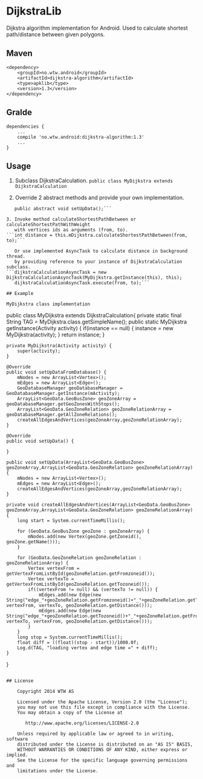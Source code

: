 DijkstraLib
===========

Dijkstra algorithm implementation for Android. Used to calculate shortest path/distance between given polygons.

## Maven
```
<dependency>
    <groupId>no.wtw.android</groupId>
    <artifactId>dijkstra-algorithm</artifactId>
    <type>apklib</type>
    <version>1.3</version>
</dependency>
```

## Gralde
```
dependencies {
    ...
    compile 'no.wtw.android:dijkstra-algorithm:1.3'
    ...
}
```

## Usage

1. Subclass DijkstraCalculation.
```public class MyDijkstra extends DijkstraCalculation```

2. Override 2 abstract methods and provide your own implementation.
```public abstract void setUpDataFromDatabase();
   public abstract void setUpData();```

3. Invoke method calculateShortestPathBetween or calculateShortestPathWithWeight
   with vertices ids as arguments (from, to).
```int distance = this.mDijkstra.calculateShortestPathBetween(from, to);```

   Or use implemented AsyncTask to calculate distance in background thread.
   by providing reference to your instance of DijkstraCalculation subclass.
```dijkstraCalculationAsyncTask = new DijkstraCalculationAsyncTask(MyDijkstra.getInstance(this), this);
   dijkstraCalculationAsyncTask.execute(from, to);```

## Example

MyDijkstra class implementation

```
public class MyDijkstra extends DijkstraCalculation{
    private static final String TAG = MyDijkstra.class.getSimpleName();
    public static MyDijkstra getInstance(Activity activity) {
        if(instance == null) {
            instance = new MyDijkstra(activity);
        }
        return instance;
    }

    private MyDijkstra(Activity activity) {
        super(activity);
    }

    @Override
    public void setUpDataFromDatabase() {
        mNodes = new ArrayList<Vertex>();
        mEdges = new ArrayList<Edge>();
        GeoDatabaseManager geoDatabaseManager = GeoDatabaseManager.getInstance(mActivity);
        ArrayList<GeoData.GeoBusZone> geoZoneArray = geoDatabaseManager.getGeoZonesWithStops();
        ArrayList<GeoData.GeoZoneRelation> geoZoneRelationArray = geoDatabaseManager.getAllZoneRelations();
        createAllEdgesAndVertices(geoZoneArray,geoZoneRelationArray);
    }

    @Override
    public void setUpData() {

    }

    public void setUpData(ArrayList<GeoData.GeoBusZone> geoZoneArray,ArrayList<GeoData.GeoZoneRelation> geoZoneRelationArray) {
        mNodes = new ArrayList<Vertex>();
        mEdges = new ArrayList<Edge>();
        createAllEdgesAndVertices(geoZoneArray,geoZoneRelationArray);
    }

    private void createAllEdgesAndVertices(ArrayList<GeoData.GeoBusZone> geoZoneArray,ArrayList<GeoData.GeoZoneRelation> geoZoneRelationArray) {
        long start = System.currentTimeMillis();

        for (GeoData.GeoBusZone geoZone : geoZoneArray) {
            mNodes.add(new Vertex(geoZone.getZoneid(), geoZone.getName()));
        }

        for (GeoData.GeoZoneRelation geoZoneRelation : geoZoneRelationArray) {
            Vertex vertexFrom = getVertexFromListById(geoZoneRelation.getFromzoneid());
            Vertex vertexTo = getVertexFromListById(geoZoneRelation.getTozoneid());
            if((vertexFrom != null) && (vertexTo != null)) {
                mEdges.add(new Edge(new String("edge_"+geoZoneRelation.getFromzoneid()+"_"+geoZoneRelation.getTozoneid()), vertexFrom, vertexTo, geoZoneRelation.getDistance()));
                mEdges.add(new Edge(new String("edge_"+geoZoneRelation.getTozoneid()+"_"+geoZoneRelation.getFromzoneid()), vertexTo, vertexFrom, geoZoneRelation.getDistance()));
            }
        }
        long stop = System.currentTimeMillis();
        float diff = ((float)(stop - start))/1000.0f;
        Log.d(TAG, "loading vertex and edge time =" + diff);
    }
}

```

## License

    Copyright 2014 WTW AS

    Licensed under the Apache License, Version 2.0 (the "License");
    you may not use this file except in compliance with the License.
    You may obtain a copy of the License at

       http://www.apache.org/licenses/LICENSE-2.0

    Unless required by applicable law or agreed to in writing, software
    distributed under the License is distributed on an "AS IS" BASIS,
    WITHOUT WARRANTIES OR CONDITIONS OF ANY KIND, either express or implied.
    See the License for the specific language governing permissions and
    limitations under the License.
